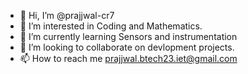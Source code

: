 - 👋 Hi, I’m @prajjwal-cr7
- 👀 I’m interested in Coding and Mathematics.
- 🌱 I’m currently learning Sensors and instrumentation
- 💞️ I’m looking to collaborate on devlopment projects.
- 📫 How to reach me prajjwal.btech23.iet@gmail.com

<!---
prajjwal-cr7/prajjwal-cr7 is a ✨ special ✨ repository because its `README.md` (this file) appears on your GitHub profile.
You can click the Preview link to take a look at your changes.
--->
